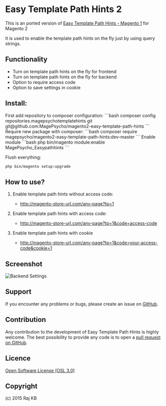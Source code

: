 Easy Template Path Hints 2
==================

This is an ported version of [Easy Template Path Hints - Magento 1](https://github.com/MagePsycho/MagePsycho_Easypathhints) for Magento 2

It is used to enable the template path hints on the fly just by using query strings.

Functionality
-------------
- Turn on template path hints on the fly for frontend
- Turn on template path hints on the fly for backend
- Option to require access code
- Option to save settings in cookie


<h2>Install:</h2>
First add repository to composer configuration:
```bash
composer config repositories.magepsychotemplatehints git git@github.com:MagePsycho/magento2-easy-template-path-hints
```
Require new package with composer:
```bash
composer require magepsycho/magento2-easy-template-path-hints:dev-master
```
Enable module
```bash
php bin/magento module:enable MagePsycho_Easypathhints
```

Flush everything:
```bash
php bin/magento setup:upgrade
```

How to use?
-------------

1. Enable template path hints without access code:
    * http://magento-store-url.com/any-page?tp=1

2. Enable template path hints with access code:
    * http://magento-store-url.com/any-page?tp=1&code=access-code

3. Enable template path hints with cookie
    * http://magento-store-url.com/any-page?tp=1&code=your-access-code&cookie=1

Screenshot
-----------
![Backend Settings](https://raw.github.com/MagePsycho/magento2-easy-template-path-hints/master/docs/backend-settings.png "Backend Settings")


Support
-------
If you encounter any problems or bugs, please create an issue on [GitHub](https://github.com/MagePsycho/magento2-easy-template-path-hints/issues).

Contribution
------------
Any contribution to the development of Easy Template Path Hints is highly welcome. The best possibility to provide any code is to open a [pull request on GitHub](https://github.com/MagePsycho/magento2-easy-template-path-hints/pulls).

Licence
-------
[Open Software License (OSL 3.0)](http://opensource.org/licenses/osl-3.0.php)

Copyright
---------
(c) 2015 Raj KB
